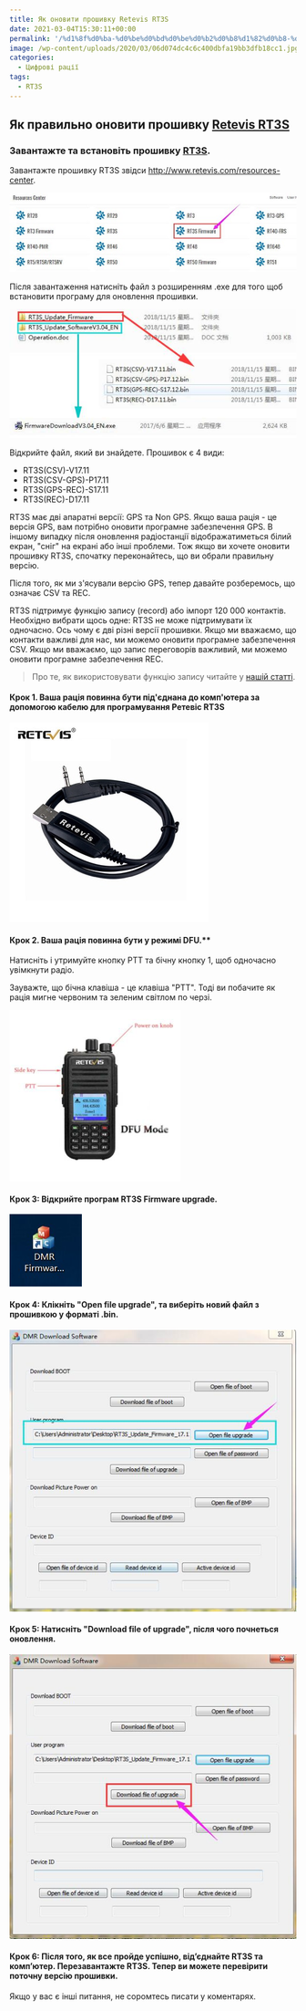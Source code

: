```yaml
---
title: Як оновити прошивку Retevis RT3S
date: 2021-03-04T15:30:11+00:00
permalink: '/%d1%8f%d0%ba-%d0%be%d0%bd%d0%be%d0%b2%d0%b8%d1%82%d0%b8-%d0%bf%d1%80%d0%be%d1%88%d0%b8%d0%b2%d0%ba%d1%83-retevis-rt3s/'
image: /wp-content/uploads/2020/03/06d074dc4c6c400dbfa19bb3dfb18cc1.jpg
categories:
  - Цифрові рації
tags:
  - RT3S
---
```

## Як правильно оновити прошивку [Retevis RT3S](https://retevis.com.ua/shop/retevis-rt3s/)
### Завантажте та встановіть прошивку [RT3S](https://retevis.com.ua/shop/retevis-rt3s/).

Завантажте прошивку RT3S звідси <http://www.retevis.com/resources-center>.

![RT3S оновити прошивку](/assets/images/rt3s_firmware.jpg)

Після завантаження натисніть файл з розширенням .exe для того щоб встановити програму для оновлення прошивки.

![Оновлення прошивки Retevis RT3S](/assets/images/rt3s_update_firmware.jpg)

Відкрийте файл, який ви знайдете. Прошивок є 4 види:

  * RT3S(CSV)-V17.11
  * RT3S(CSV-GPS)-P17.11
  * RT3S(GPS-REC)-S17.11
  * RT3S(REC)-D17.11

RT3S має дві апаратні версії: GPS та Non GPS. Якщо ваша рація - це версія GPS, вам потрібно оновити програмне забезпечення GPS. В іншому випадку після оновлення радіостанції відображатиметься білий екран, "сніг" на екрані або інші проблеми. Тож якщо ви хочете оновити прошивку RT3S, спочатку переконайтесь, що ви обрали правильну версію.

Після того, як ми з'ясували версію GPS, тепер давайте розберемось, що означає CSV та REC.

RT3S підтримує функцію запису (record) або імпорт 120 000 контактів. Необхідно вибрати щось одне: RT3S не може підтримувати їх одночасно. Ось чому є дві різні версії прошивки. Якщо ми вважаємо, що контакти важливі для нас, ми можемо оновити програмне забезпечення CSV. Якщо ми вважаємо, що запис переговорів важливий, ми можемо оновити програмне забезпечення REC.

> Про те, як використовувати функцію запису читайте у [нашій статті](https://retevis.com.ua/rt3s-%d1%8f%d0%ba-%d0%b7%d0%b0%d0%bf%d0%b8%d1%81%d0%b0%d1%82%d0%b8-%d0%bf%d0%b5%d1%80%d0%b5%d0%b3%d0%be%d0%b2%d0%be%d1%80%d0%b8/).

#### Крок 1. Ваша рація повинна бути під'єднана до комп'ютера за допомогою кабелю для програмування Ретевіс RT3S

![Кабель для програмування Retevis RT3S](/assets/images/Special-RETEVIS-USB-Programming-Cable-For-Retevis-RT3-RT8-RT3S-RT52-For-TYT-MD-380-MD.jpg_350x350.jpg)

#### Крок 2. Ваша рація повинна бути у режимі DFU.**

Натисніть і утримуйте кнопку PTT та бічну кнопку 1, щоб одночасно увімкнути радіо.

Зауважте, що бічна клавіша -  це клавіша "PTT". Тоді ви побачите як рація мигне червоним та зеленим світлом по черзі.

![Режим DFU Retevis RT3S](/assets/images/rt3s-DFU-mode.jpg)

#### Крок 3: Відкрийте програм RT3S Firmware upgrade.

![DRM firmware soft RT3S](/assets/images/dmr-firmware-icon.jpg)

#### Крок 4: Клікніть "Open file upgrade", та виберіть новий файл з прошивкою у форматі .bin.

![Open file upgrade RT3S](/assets/images/open-file-upgrade.jpg)

#### Крок 5: Натисніть "Download file of upgrade", після чого почнеться оновлення.

![Download file of upgrade RT3S](/assets/images/download-file-of-upgrade.jpg)

#### Крок 6: Після того, як все пройде успішно, від&#8217;єднайте RT3S та комп&#8217;ютер. Перезавантажте RT3S. Тепер ви можете перевірити поточну версію прошивки.

Якщо у вас є інші питання, не соромтесь писати у коментарях.
